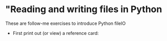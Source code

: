 # "Reading and writing files in Python

These are follow-me exercises to introduce Python fileIO  

* First print out (or view) a reference card:
 
